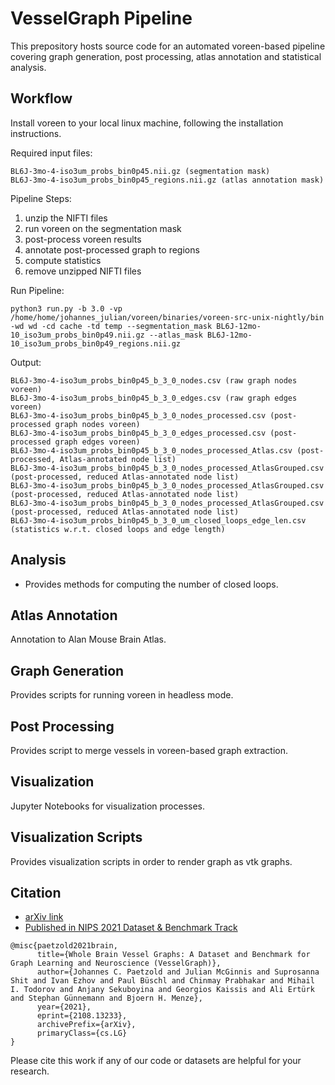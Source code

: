 # VesselGraph Pipeline

This prepository hosts source code for an automated voreen-based pipeline covering graph generation, post processing, atlas annotation and statistical analysis. 

## Workflow 

Install voreen to your local linux machine, following the installation instructions.

Required input files:

```
BL6J-3mo-4-iso3um_probs_bin0p45.nii.gz (segmentation mask)
BL6J-3mo-4-iso3um_probs_bin0p45_regions.nii.gz (atlas annotation mask)
```

Pipeline Steps:

1. unzip the NIFTI files
2. run voreen on the segmentation mask
3. post-process voreen results
4. annotate post-processed graph to regions
5. compute statistics
6. remove unzipped NIFTI files

Run Pipeline:

```
python3 run.py -b 3.0 -vp /home/home/johannes_julian/voreen/binaries/voreen-src-unix-nightly/bin -wd wd -cd cache -td temp --segmentation_mask BL6J-12mo-10_iso3um_probs_bin0p49.nii.gz --atlas_mask BL6J-12mo-10_iso3um_probs_bin0p49_regions.nii.gz
```


Output:

```
BL6J-3mo-4-iso3um_probs_bin0p45_b_3_0_nodes.csv (raw graph nodes voreen)
BL6J-3mo-4-iso3um_probs_bin0p45_b_3_0_edges.csv (raw graph edges voreen)
BL6J-3mo-4-iso3um_probs_bin0p45_b_3_0_nodes_processed.csv (post-processed graph nodes voreen)
BL6J-3mo-4-iso3um_probs_bin0p45_b_3_0_edges_processed.csv (post-processed graph edges voreen)
BL6J-3mo-4-iso3um_probs_bin0p45_b_3_0_nodes_processed_Atlas.csv (post-processed, Atlas-annotated node list)
BL6J-3mo-4-iso3um_probs_bin0p45_b_3_0_nodes_processed_AtlasGrouped.csv (post-processed, reduced Atlas-annotated node list)
BL6J-3mo-4-iso3um_probs_bin0p45_b_3_0_nodes_processed_AtlasGrouped.csv (post-processed, reduced Atlas-annotated node list)
BL6J-3mo-4-iso3um_probs_bin0p45_b_3_0_nodes_processed_AtlasGrouped.csv (post-processed, reduced Atlas-annotated node list)
BL6J-3mo-4-iso3um_probs_bin0p45_b_3_0_um_closed_loops_edge_len.csv (statistics w.r.t. closed loops and edge length)
```

## Analysis

- Provides methods for computing the number of closed loops.

## Atlas Annotation

Annotation to Alan Mouse Brain Atlas.

## Graph Generation 

Provides scripts for running voreen in headless mode. 

## Post Processing

Provides script to merge vessels in voreen-based graph extraction. 

## Visualization

Jupyter Notebooks for visualization processes.

## Visualization Scripts

Provides visualization scripts in order to render graph as vtk graphs.

## Citation

- [arXiv link](https://arxiv.org/abs/2108.13233)
- [Published in NIPS 2021 Dataset & Benchmark Track](https://nips.cc/Conferences/2021/ScheduleMultitrack?event=29873)

```
@misc{paetzold2021brain,
      title={Whole Brain Vessel Graphs: A Dataset and Benchmark for Graph Learning and Neuroscience (VesselGraph)}, 
      author={Johannes C. Paetzold and Julian McGinnis and Suprosanna Shit and Ivan Ezhov and Paul Büschl and Chinmay Prabhakar and Mihail I. Todorov and Anjany Sekuboyina and Georgios Kaissis and Ali Ertürk and Stephan Günnemann and Bjoern H. Menze},
      year={2021},
      eprint={2108.13233},
      archivePrefix={arXiv},
      primaryClass={cs.LG}
}
```
Please cite this work if any of our code or datasets are helpful for your research. 
